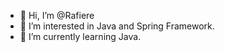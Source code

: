 - 👋 Hi, I’m @Rafiere
- 👀 I’m interested in Java and Spring Framework.
- 🌱 I’m currently learning Java.
